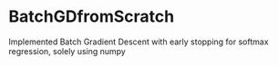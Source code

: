 # BatchGDfromScratch
Implemented Batch Gradient Descent with early stopping for softmax regression, solely using numpy
